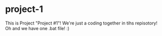 # project-1
This is Project "Project #1"! We're just a coding together in tihs repisotory!
Oh and we have one .bat file! :)
